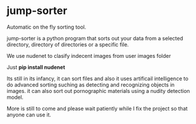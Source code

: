 # jump-sorter

Automatic on the fly sorting tool.

jump-sorter is a python program that sorts out your data from a selected directory, directory of directories or a specific file.

We use nudenet to clasify indecent images from user images folder

Just <b>pip install nudenet</b>


Its still in its infancy, it can sort files and also it uses artificail intelligence to do advanced sorting suching as detecting and recognizing objects in images. it can also sort out pornographic materials using a nudity detection model.

More is still to come and please wait patiently while I fix the project so that anyone can use it.

